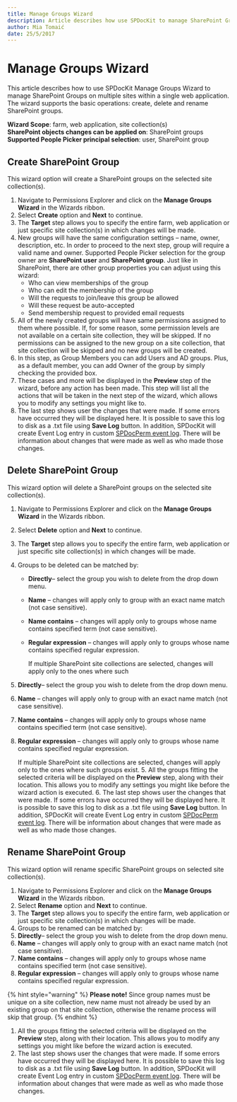 ```yaml
---
title: Manage Groups Wizard
description: Article describes how use SPDocKit to manage SharePoint Groups
author: Mia Tomaić
date: 25/5/2017
---
```


# Manage Groups Wizard

This article describes how to use SPDocKit Manage Groups Wizard to manage SharePoint Groups on multiple sites within a single web application. The wizard supports the basic operations: create, delete and rename SharePoint groups.

**Wizard Scope**: farm, web application, site collection\(s\)  
**SharePoint objects changes can be applied on**: SharePoint groups  
**Supported People Picker principal selection**: user, SharePoint group

## Create SharePoint Group

This wizard option will create a SharePoint groups on the selected site collection\(s\).

1. Navigate to Permissions Explorer and click on the **Manage Groups Wizard** in the Wizards ribbon.
2. Select **Create** option and **Next** to continue. 
3. The **Target** step allows you to specify the entire farm, web application or just specific site collection\(s\) in which changes will be made. 
4. New groups will have the same configuration settings – name, owner, description, etc. In order to proceed to the next step, group will require a valid name and owner. Supported People Picker selection for the group owner are **SharePoint user** and **SharePoint group**. Just like in SharePoint, there are other group properties you can adjust using this wizard:
   * Who can view memberships of the group
   * Who can edit the membership of the group
   * Will the requests to join/leave this group be allowed
   * Will these request be auto-accepted
   * Send membership request to provided email requests
5. All of the newly created groups will have same permissions assigned to them where possible. If, for some reason, some permission levels are not available on a certain site collection, they will be skipped. If no permissions can be assigned to the new group on a site collection, that site collection will be skipped and no new groups will be created.
6. In this step, as Group Members you can add Users and AD groups. Plus, as a default member, you can add Owner of the group by simply checking the provided box.
7. These cases and more will be displayed in the **Preview** step of the wizard, before any action has been made. This step will list all the actions that will be taken in the next step of the wizard, which allows you to modify any settings you might like to.
8. The last step shows user the changes that were made. If some errors have occurred they will be displayed here. It is possible to save this log to disk as a .txt file using **Save Log** button. In addition, SPDocKit will create Event Log entry in custom [SPDocPerm event log](../spdockit-permission-management-event-log.md). There will be information about changes that were made as well as who made those changes.

## Delete SharePoint Group

This wizard option will delete a SharePoint groups on the selected site collection\(s\).

1. Navigate to Permissions Explorer and click on the **Manage Groups Wizard** in the Wizards ribbon.
2. Select **Delete** option and **Next** to continue.
3. The **Target** step allows you to specify the entire farm, web application or just specific site collection\(s\) in which changes will be made. 
4. Groups to be deleted can be matched by:
   * **Directly**– select the group you wish to delete from the drop down menu.
   * **Name** – changes will apply only to group with an exact name match \(not case sensitive\).
   * **Name contains** – changes will apply only to groups whose name contains specified term \(not case sensitive\).
   * **Regular expression** – changes will apply only to groups whose name contains specified regular expression.

     If multiple SharePoint site collections are selected, changes will apply only to the ones where such
5. **Directly**– select the group you wish to delete from the drop down menu.
6. **Name** – changes will apply only to group with an exact name match \(not case sensitive\).
7. **Name contains** – changes will apply only to groups whose name contains specified term \(not case sensitive\).
8. **Regular expression** – changes will apply only to groups whose name contains specified regular expression.

   If multiple SharePoint site collections are selected, changes will apply only to the ones where such groups exist. 5. All the groups fitting the selected criteria will be displayed on the **Preview** step, along with their location. This allows you to modify any settings you might like before the wizard action is executed. 6. The last step shows user the changes that were made. If some errors have occurred they will be displayed here. It is possible to save this log to disk as a .txt file using **Save Log** button. In addition, SPDocKit will create Event Log entry in custom [SPDocPerm event log](../spdockit-permission-management-event-log.md). There will be information about changes that were made as well as who made those changes.

## Rename SharePoint Group

This wizard option will rename specific SharePoint groups on selected site collection\(s\).

1. Navigate to Permissions Explorer and click on the **Manage Groups Wizard** in the Wizards ribbon.  
2. Select **Rename** option and **Next** to continue.  
3. The **Target** step allows you to specify the entire farm, web application or just specific site collection\(s\) in which changes will be made.  
4. Groups to be renamed can be matched by:
5. **Directly**– select the group you wish to delete from the drop down menu.
6. **Name** – changes will apply only to group with an exact name match \(not case sensitive\).
7. **Name contains** – changes will apply only to groups whose name contains specified term \(not case sensitive\).
8. **Regular expression** – changes will apply only to groups whose name contains specified regular expression.

{% hint style="warning" %}
**Please note!** Since group names must be unique on a site collection, new name must not already be used by an existing group on that site collection, otherwise the rename process will skip that group.
{% endhint %}

1. All the groups fitting the selected criteria will be displayed on the **Preview** step, along with their location. This allows you to modify any settings you might like before the wizard action is executed.  
2. The last step shows user the changes that were made. If some errors have occurred they will be displayed here. It is possible to save this log to disk as a .txt file using **Save Log** button. In addition, SPDocKit will create Event Log entry in custom [SPDocPerm event log](../spdockit-permission-management-event-log.md). There will be information about changes that were made as well as who made those changes.

